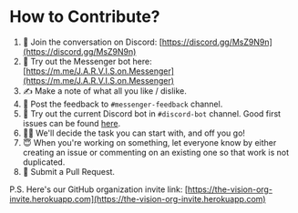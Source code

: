 # How to Contribute?

1. 👋 Join the conversation on Discord: [https://discord.gg/MsZ9N9n](https://discord.gg/MsZ9N9n)
1. 🤖 Try out the Messenger bot here: [https://m.me/J.A.R.V.I.S.on.Messenger](https://m.me/J.A.R.V.I.S.on.Messenger)
1. ✍️ Make a note of what all you like / dislike.
1. 💌 Post the feedback to `#messenger-feedback` channel.
1. 👶 Try out the current Discord bot in `#discord-bot` channel. Good first issues can be found [here](https://github.com/the-vision/jarvis-discord/labels/good%20first%20issue).
1. 🏃‍♂️ We'll decide the task you can start with, and off you go!
1. 😇 When you're working on something, let everyone know by either creating an issue or commenting on an existing one so that work is not duplicated.
1. 🎉 Submit a Pull Request.

P.S. Here's our GitHub organization invite link: [https://the-vision-org-invite.herokuapp.com](https://the-vision-org-invite.herokuapp.com)

